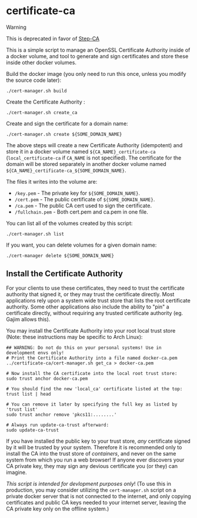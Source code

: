 # certificate-ca

> [!WARNING]
> This is deprecated in favor of [Step-CA](../../step-ca#readme)

This is a simple script to manage an OpenSSL Certificate Authority inside of a
docker volume, and tool to generate and sign certificates and store these inside
other docker volumes.

Build the docker image (you only need to run this once, unless you modify the
source code later):

```
./cert-manager.sh build
```

Create the Certificate Authority :

```
./cert-manager.sh create_ca
```

Create and sign the certificate for a domain name:

```
./cert-manager.sh create ${SOME_DOMAIN_NAME}
```

The above steps will create a new Certificate Authority (idempotent) and store
it in a docker volume named `${CA_NAME}_certificate-ca` (`local_certificate-ca`
if `CA_NAME` is not specified). The certificate for the domain will be stored
separately in another docker volume named
`${CA_NAME}_certificate-ca_${SOME_DOMAIN_NAME}`.

The files it writes into the volume are:

 * `/key.pem` - The private key for `${SOME_DOMAIN_NAME}`.
 * `/cert.pem` - The public certificate of `${SOME_DOMAIN_NAME}`.
 * `/ca.pem` - The public CA cert used to sign the certificate.
 * `/fullchain.pem` - Both cert.pem and ca.pem in one file.

You can list all of the volumes created by this script:

```
./cert-manager.sh list
```

If you want, you can delete volumes for a given domain name:

```
./cert-manager delete ${SOME_DOMAIN_NAME}
```

## Install the Certificate Authority

For your clients to use these certificates, they need to trust the certificate
authority that signed it, or they may trust the certificate directly. Most
applications rely upon a system wide trust store that lists the root certificate
authority. Some other applications also include the ability to "pin" a
certificate directly, without requiring any trusted certificate authority (eg.
Gajim allows this).

You may install the Certificate Authority into your root local trust store
(Note: these instructions may be specific to Arch Linux):

```
## WARNING: Do not do this on your personal systems! Use in development envs only!
# Print the Certificate Authority into a file named docker-ca.pem 
../certificate-ca/cert-manager.sh get_ca > docker-ca.pem

# Now install the CA certificate into the local root trust store:
sudo trust anchor docker-ca.pem

# You should find the new 'local_ca' certificate listed at the top:
trust list | head

# You can remove it later by specifying the full key as listed by 'trust list'
sudo trust anchor remove 'pkcs11:........'

# Always run update-ca-trust afterward:
sudo update-ca-trust
```

If you have installed the public key to your trust store, *any* certificate
signed by it will be trusted by your system. Therefore it is recommended only to
install the CA into the trust store of *containers*, and never on the same
system from which you run a web browser! If anyone ever discovers your CA
private key, they may sign any devious certificate you (or they) can imagine.

*This script is intended for devlopment purposes only*! (To use this in
production, you may consider utilizing the `cert-manager.sh` script on a private
docker server that is not connected to the internet, and only copying
certificates and public CA keys needed to your internet server, leaving the CA
private key only on the offline system.)
